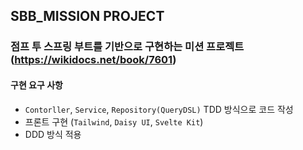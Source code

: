 ## SBB_MISSION PROJECT

### 점프 투 스프링 부트를 기반으로 구현하는 미션 프로젝트 (https://wikidocs.net/book/7601)

#### 구현 요구 사항
 - `Contorller`, `Service`, `Repository(QueryDSL)` TDD 방식으로 코드 작성
 - 프론트 구현 (`Tailwind`, `Daisy UI`, `Svelte Kit`)
 - DDD 방식 적용
